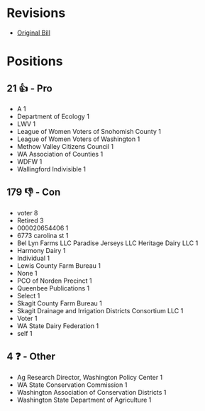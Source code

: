 # Revisions
* [Original Bill](1/)

# Positions
## 21 👍 - Pro
* A 1
* Department of Ecology 1
* LWV 1
* League of Women Voters of Snohomish County 1
* League of Women Voters of Washington 1
* Methow Valley Citizens Council 1
* WA Association of Counties 1
* WDFW 1
* Wallingford Indivisible 1

## 179 👎 - Con
* voter 8
* Retired 3
* 000020654406 1
* 6773 carolina st 1
* Bel Lyn Farms LLC Paradise Jerseys LLC Heritage Dairy LLC 1
* Harmony Dairy 1
* Individual 1
* Lewis County Farm Bureau 1
* None 1
* PCO of Norden Precinct 1
* Queenbee Publications 1
* Select 1
* Skagit County Farm Bureau  1
* Skagit Drainage and Irrigation Districts Consortium LLC 1
* Voter 1
* WA State Dairy Federation 1
* self 1

## 4 ❓ - Other
* Ag Research Director, Washington Policy Center 1
* WA State Conservation Commission 1
* Washington Association of Conservation Districts 1
* Washington State Department of Agriculture 1

